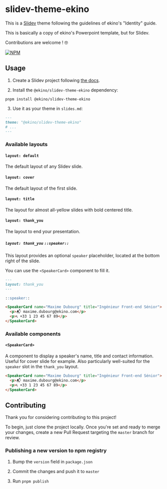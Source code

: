 # slidev-theme-ekino

This is a [Slidev](https://sli.dev) theme following the guidelines of ekino's "Identity" guide.

This is basically a copy of ekino's Powerpoint template, but for Slidev.

Contributions are welcome ! 🤓

[![NPM](https://nodei.co/npm/@ekino/slidev-theme-ekino.svg)](https://www.npmjs.com/package/@ekino/slidev-theme-ekino)

## Usage

1. Create a Slidev project following [the docs](https://sli.dev/guide/).

2. Install the `@ekino/slidev-theme-ekino` dependency:

```
pnpm install @ekino/slidev-theme-ekino
```

3. Use it as your theme in `slides.md`:

```md
---
theme: "@ekino/slidev-theme-ekino"
# ...
---
```

### Available layouts

#### `layout: default`

The default layout of any Slidev slide.

#### `layout: cover`

The default layout of the first slide.

#### `layout: title`

The layout for almost all-yellow slides with bold centered title.

#### `layout: thank_you`

The layout to end your presentation.

##### `layout: thank_you` `::speaker::`

This layout provides an optional `speaker` placeholder, located at the bottom right of the slide.

You can use the `<SpeakerCard>` component to fill it.

```md
---
layout: thank_you
---

::speaker::

<SpeakerCard name="Maxime Dubourg" title="Ingénieur Front-end Sénior">
  <p>📬 maxime.dubourg@ekino.com</p>
  <p>📞 +33 1 23 45 67 89</p>
</SpeakerCard>

```

### Available components

#### `<SpeakerCard>`

A component to display a speaker's name, title and contact information. Useful for cover slide for example. Also particularly well-suited for the `speaker` slot in the `thank_you` layout.

```md
<SpeakerCard name="Maxime Dubourg" title="Ingénieur Front-end Sénior">
  <p>📬 maxime.dubourg@ekino.com</p>
  <p>📞 +33 1 23 45 67 89</p>
</SpeakerCard>
```

## Contributing

Thank you for considering contributing to this project!

To begin, just clone the project locally. Once you're set and ready to merge your changes, create a new Pull Request targeting the `master` branch for review.

### Publishing a new version to npm registry

1. Bump the `version` field in `package.json`

2. Commit the changes and push it to `master`

3. Run `pnpm publish`
